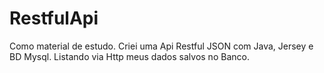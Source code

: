 # RestfulApi
Como material de estudo. Criei uma Api Restful JSON com Java, Jersey e BD Mysql. Listando via Http meus dados salvos no Banco.
